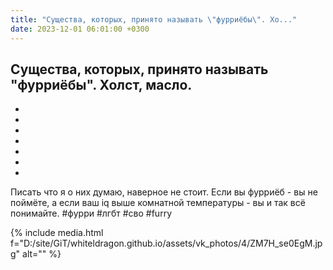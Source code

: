 ```yaml
---
title: "Существа, которых, принято называть \"фурриёбы\". Хо..."
date: 2023-12-01 06:01:00 +0300
---
```


Существа, которых, принято называть "фурриёбы". Холст, масло.
-
-
-
-
-
-
-
-
Писать что я о них думаю, наверное не стоит. Если вы фурриёб - вы не поймёте, а если ваш iq выше комнатной температуры - вы и так всё понимайте.
#фурри #лгбт #сво #furry

{% include media.html f="D:/site/GiT/whiteldragon.github.io/assets/vk_photos/4/ZM7H_se0EgM.jpg" alt="" %}
